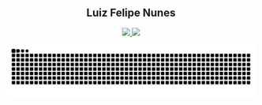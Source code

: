<h2 align="center">Luiz Felipe Nunes</h2>

<div align="center">
  <a href="https://github.com/LuizNunes06">
  <img height="180em" src="https://github-readme-stats.vercel.app/api?username=LuizNunes06&show_icons=true&theme=dark&include_all_commits=true&count_private=true"/>
  <img height="180em" src="https://github-readme-stats.vercel.app/api/top-langs/?username=LuizNunes06&layout=compact&langs_count=7&theme=dark"/>
</div>

![Snake animation](https://github.com/ldmfabio/ldmfabio/blob/output/github-contribution-grid-snake.svg)


